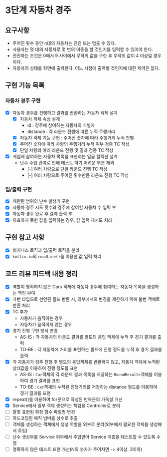 3단계 자동차 경주
===

## 요구사항
* 주어진 횟수 동안 n대의 자동차는 전진 또는 멈출 수 있다.
* 사용자는 몇 대의 자동차로 몇 번의 이동을 할 것인지를 입력할 수 있어야 한다.
* 전진하는 조건은 0에서 9 사이에서 무작위 값을 구한 후 무작위 값이 4 이상일 경우이다.
* 자동차의 상태를 화면에 출력한다. 어느 시점에 출력할 것인지에 대한 제약은 없다.

## 구현 기능 목록
### 자동차 경주 구현
* [x] 자동차 경주를 진행하고 결과를 반환하는 자동차 객체 설계
  * [x] 자동차 객체 속성 설계
    * id : 경주에 참여하는 자동차의 식별자
    * distance : 각 라운드 진행에 따른 누적 주행거리
  * [x] 자동차 객체 기능 구현 : 주어진 숫자에 따라 주행거리 누적 판별
  * [x] 주어진 숫자에 따라 차량의 주행거리 누적 여부 검증 TC 작성
  * [x] 단일 차량의 여러 라운드 진행 및 결과 검증 TC 작성
* [x] 게임에 참여하는 자동차 목록을 표현하는 일급 컬렉션 설계
  * 난수 주입 관여로 인해 테스트 하기 어려운 부분 제외
    * [-] 여러 차량으로 단일 라운드 진행 TC 작성
    * [-] 여러 차량으로 주어진 횟수만큼 라운드 진행 TC 작성

### 입/출력 구현
* [x] 제한된 범위의 난수 발생기 구현
* [x] 자동차 경주 시도 횟수와 경주에 참여할 자동차 수 입력 부
* [x] 자동차 경주 완료 후 결과 출력 부
* [x] 유효하지 못한 값을 입력하는 경우, 값 입력 재시도 처리

## 구현 참고 사항
* [x] 비지니스 로직과 입/출력 로직을 분리
* [x] `kotlin.io`의 `readLine()`을 이용한 값 입력 처리

## 코드 리뷰 피드백 내용 정리
* [x] 역할이 명확하지 않은 Cars 객체에 자동차 경주에 참여하는 자동차 목록을 생성하는 책임 부여
* [x] 가변 타입으로 선언된 필드 반환 시, 외부에서의 변경을 제한하기 위해 불변 객체로 반환 처리 
* [x] TC 추가
  * 자동차가 움직이는 경우
  * 자동차가 움직이지 않는 경우
* [x] 경기 진행 구현 방식 변경
  * AS-IS : 각 자동차의 라운드 결과를 별도의 응답 객체에 누적 후 경기 결과를 출력
  * TO-BE : 각 자동차에 거리를 표현하는 필드에 진행 정도를 누적 후 경기 결과를 출력 
* [x] 각 자동차가 경주 진행 후 별도의 응답객체를 반환하지 않고, 자동차 객체에 누적된 상태값을 이용하여 진행 정도를 표현
  - AS-IS : `Car`객체의 각 라운드 결과 목록을 저장하는 `RoundResults`객체를 이용하여 경기 결과를 표현
  - TO-BE : `Car`객체의 누적된 진행거리를 저장하는 distance 필드를 이용하여 경기 결과를 표현
* [x] repeat()를 이용하여 for문으로 작성된 반복문의 가독성 개선
* [x] Service에서 일부 객체 생성하는 책임을 Controller로 분리
* [ ] 잘못 표현된 확장 함수 파일명 변경
* [ ] 하드코딩된 매직 넘버를 상수로 추출
* [ ] 객체를 생성하는 객체에서 생성 역할을 외부로 분리(외부에서 필요한 객체를 생성해서 주입)
* [ ] 난수 생성부를 Service 외부에서 주입받아 Service 계층을 테스트할 수 있도록 수정
* [ ] 명확하지 않은 테스트 표현 개선(N의 숫자가 주어지면 -> 4이상, 3이하)
